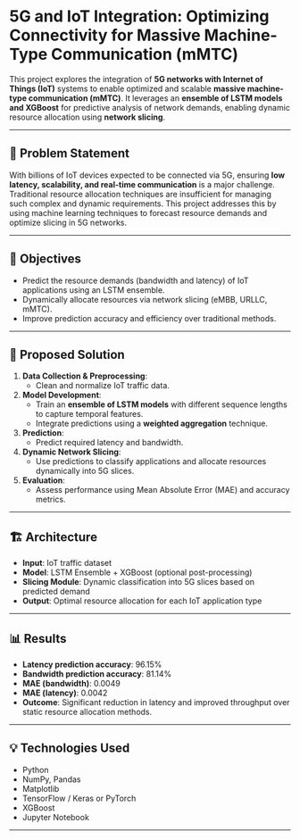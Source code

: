 # 5G and IoT Integration: Optimizing Connectivity for Massive Machine-Type Communication (mMTC)

This project explores the integration of **5G networks with Internet of Things (IoT)** systems to enable optimized and scalable **massive machine-type communication (mMTC)**. It leverages an **ensemble of LSTM models and XGBoost** for predictive analysis of network demands, enabling dynamic resource allocation using **network slicing**.

---

## 📌 Problem Statement

With billions of IoT devices expected to be connected via 5G, ensuring **low latency, scalability, and real-time communication** is a major challenge. Traditional resource allocation techniques are insufficient for managing such complex and dynamic requirements. This project addresses this by using machine learning techniques to forecast resource demands and optimize slicing in 5G networks.

---

## 🎯 Objectives

- Predict the resource demands (bandwidth and latency) of IoT applications using an LSTM ensemble.
- Dynamically allocate resources via network slicing (eMBB, URLLC, mMTC).
- Improve prediction accuracy and efficiency over traditional methods.

---

## 🧠 Proposed Solution

1. **Data Collection & Preprocessing**: 
   - Clean and normalize IoT traffic data.
2. **Model Development**: 
   - Train an **ensemble of LSTM models** with different sequence lengths to capture temporal features.
   - Integrate predictions using a **weighted aggregation** technique.
3. **Prediction**:
   - Predict required latency and bandwidth.
4. **Dynamic Network Slicing**:
   - Use predictions to classify applications and allocate resources dynamically into 5G slices.
5. **Evaluation**:
   - Assess performance using Mean Absolute Error (MAE) and accuracy metrics.

---

## 🏗️ Architecture

- **Input**: IoT traffic dataset
- **Model**: LSTM Ensemble + XGBoost (optional post-processing)
- **Slicing Module**: Dynamic classification into 5G slices based on predicted demand
- **Output**: Optimal resource allocation for each IoT application type

---

## 📊 Results

- **Latency prediction accuracy**: 96.15%
- **Bandwidth prediction accuracy**: 81.14%
- **MAE (bandwidth)**: 0.0049
- **MAE (latency)**: 0.0042
- **Outcome**: Significant reduction in latency and improved throughput over static resource allocation methods.

---

## 💡 Technologies Used

- Python
- NumPy, Pandas
- Matplotlib
- TensorFlow / Keras or PyTorch
- XGBoost
- Jupyter Notebook

---


